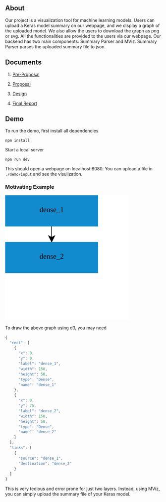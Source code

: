 ## About 
Our project is a visualization tool for machine learning models. Users can upload a Keras model summary on our webpage, and we display a graph of the uploaded model. We also allow the users to download the graph as png or svg. All the functionalities are provided to the users via our webpage. Our backend has two main components: Summary Parser and MViz. Summary Parser parses the uploaded summary file to json. 

## Documents
1. [Pre-Proposal](https://docs.google.com/document/d/11VjVbnrdtLFARIkFrQ3rdm4bb8CHYZZmuRtVR1-xrUM/edit)
 
2. [Proposal](https://docs.google.com/document/d/1LgDc-OYKpsFjJo7SXt3g7Em7Xy7-EwyqUtp0sjciss0/edit#heading=h.3yivhv19jvez)

3. [Design](https://docs.google.com/document/d/1xwX6gX7O9E6p5tGXUsuVQumuhVhx2VPttQ1GZyWJ5qA/edit?usp=sharing)

4. [Final Report](https://docs.google.com/document/d/1edWxtWV8yMIB7xgIR7XZmJ8OU8NvNwFi2V-W2rxQW3Y/edit?ts=5cfee950#)

## Demo
To run the demo,
first install all dependencies
```
npm install
```
Start a local server
```
npm run dev
```
This should open a webpage on localhost:8080.
You can upload a file in `./demo/input` and see the visulization.

### Motivating Example

![alt text](./demo/output/simple.svg "Example")

To draw the above graph using d3, you may need 
```js
{
  "rect": [
    {
      "x": 0,
      "y": 0,
      "label": "dense_1",
      "width": 150,
      "height": 50,
      "type": "Dense",
      "name": "dense_1"
    },
    {
      "x": 0,
      "y": 75,
      "label": "dense_2",
      "width": 150,
      "height": 50,
      "type": "Dense",
      "name": "dense_2"
    }
  ],
  "links": [
    {
      "source": "dense_1",
      "destination": "dense_2"
    }
  ]
}
```
This is very tedious and error prone for just two layers. Instead, using MViz, you can simply upload the summary file of your Keras model. 
